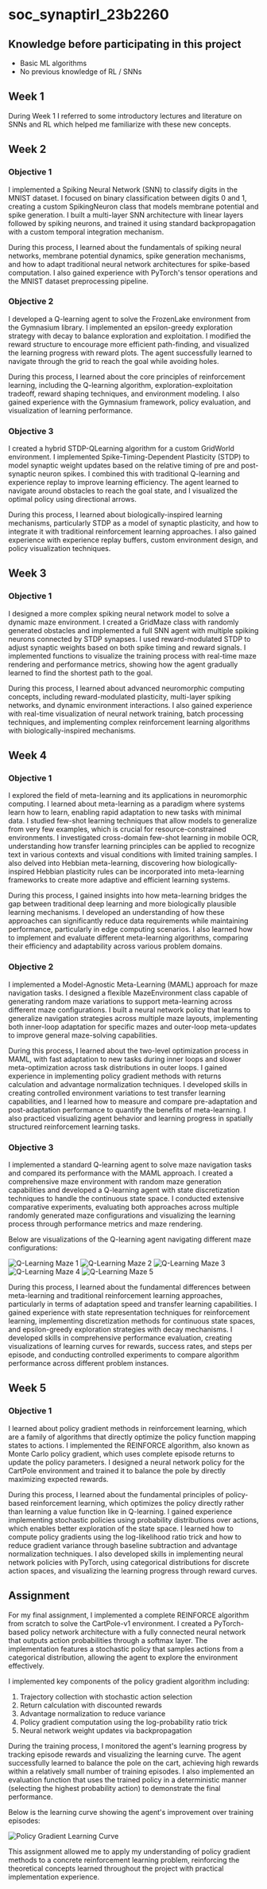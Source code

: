 # soc_synaptirl_23b2260

## Knowledge before participating in this project

- Basic ML algorithms
- No previous knowledge of RL / SNNs

## Week 1

During Week 1 I referred to some introductory lectures and literature on SNNs and RL which helped me familiarize with these new concepts.

## Week 2

### Objective 1
I implemented a Spiking Neural Network (SNN) to classify digits in the MNIST dataset. I focused on binary classification between digits 0 and 1, creating a custom SpikingNeuron class that models membrane potential and spike generation. I built a multi-layer SNN architecture with linear layers followed by spiking neurons, and trained it using standard backpropagation with a custom temporal integration mechanism.

During this process, I learned about the fundamentals of spiking neural networks, membrane potential dynamics, spike generation mechanisms, and how to adapt traditional neural network architectures for spike-based computation. I also gained experience with PyTorch's tensor operations and the MNIST dataset preprocessing pipeline.

### Objective 2
I developed a Q-learning agent to solve the FrozenLake environment from the Gymnasium library. I implemented an epsilon-greedy exploration strategy with decay to balance exploration and exploitation. I modified the reward structure to encourage more efficient path-finding, and visualized the learning progress with reward plots. The agent successfully learned to navigate through the grid to reach the goal while avoiding holes.

During this process, I learned about the core principles of reinforcement learning, including the Q-learning algorithm, exploration-exploitation tradeoff, reward shaping techniques, and environment modeling. I also gained experience with the Gymnasium framework, policy evaluation, and visualization of learning performance.

### Objective 3
I created a hybrid STDP-QLearning algorithm for a custom GridWorld environment. I implemented Spike-Timing-Dependent Plasticity (STDP) to model synaptic weight updates based on the relative timing of pre and post-synaptic neuron spikes. I combined this with traditional Q-learning and experience replay to improve learning efficiency. The agent learned to navigate around obstacles to reach the goal state, and I visualized the optimal policy using directional arrows.

During this process, I learned about biologically-inspired learning mechanisms, particularly STDP as a model of synaptic plasticity, and how to integrate it with traditional reinforcement learning approaches. I also gained experience with experience replay buffers, custom environment design, and policy visualization techniques.

## Week 3

### Objective 1
I designed a more complex spiking neural network model to solve a dynamic maze environment. I created a GridMaze class with randomly generated obstacles and implemented a full SNN agent with multiple spiking neurons connected by STDP synapses. I used reward-modulated STDP to adjust synaptic weights based on both spike timing and reward signals. I implemented functions to visualize the training process with real-time maze rendering and performance metrics, showing how the agent gradually learned to find the shortest path to the goal.

During this process, I learned about advanced neuromorphic computing concepts, including reward-modulated plasticity, multi-layer spiking networks, and dynamic environment interactions. I also gained experience with real-time visualization of neural network training, batch processing techniques, and implementing complex reinforcement learning algorithms with biologically-inspired mechanisms.

## Week 4

### Objective 1
I explored the field of meta-learning and its applications in neuromorphic computing. I learned about meta-learning as a paradigm where systems learn how to learn, enabling rapid adaptation to new tasks with minimal data. I studied few-shot learning techniques that allow models to generalize from very few examples, which is crucial for resource-constrained environments. I investigated cross-domain few-shot learning in mobile OCR, understanding how transfer learning principles can be applied to recognize text in various contexts and visual conditions with limited training samples. I also delved into Hebbian meta-learning, discovering how biologically-inspired Hebbian plasticity rules can be incorporated into meta-learning frameworks to create more adaptive and efficient learning systems.

During this process, I gained insights into how meta-learning bridges the gap between traditional deep learning and more biologically plausible learning mechanisms. I developed an understanding of how these approaches can significantly reduce data requirements while maintaining performance, particularly in edge computing scenarios. I also learned how to implement and evaluate different meta-learning algorithms, comparing their efficiency and adaptability across various problem domains.

### Objective 2
I implemented a Model-Agnostic Meta-Learning (MAML) approach for maze navigation tasks. I designed a flexible MazeEnvironment class capable of generating random maze variations to support meta-learning across different maze configurations. I built a neural network policy that learns to generalize navigation strategies across multiple maze layouts, implementing both inner-loop adaptation for specific mazes and outer-loop meta-updates to improve general maze-solving capabilities.

During this process, I learned about the two-level optimization process in MAML, with fast adaptation to new tasks during inner loops and slower meta-optimization across task distributions in outer loops. I gained experience in implementing policy gradient methods with returns calculation and advantage normalization techniques. I developed skills in creating controlled environment variations to test transfer learning capabilities, and I learned how to measure and compare pre-adaptation and post-adaptation performance to quantify the benefits of meta-learning. I also practiced visualizing agent behavior and learning progress in spatially structured reinforcement learning tasks.

### Objective 3
I implemented a standard Q-learning agent to solve maze navigation tasks and compared its performance with the MAML approach. I created a comprehensive maze environment with random maze generation capabilities and developed a Q-learning agent with state discretization techniques to handle the continuous state space. I conducted extensive comparative experiments, evaluating both approaches across multiple randomly generated maze configurations and visualizing the learning process through performance metrics and maze rendering.

Below are visualizations of the Q-learning agent navigating different maze configurations:

![Q-Learning Maze 1](week_4/q_learning_maze_1.png)
![Q-Learning Maze 2](week_4/q_learning_maze_2.png)
![Q-Learning Maze 3](week_4/q_learning_maze_3.png)
![Q-Learning Maze 4](week_4/q_learning_maze_4.png)
![Q-Learning Maze 5](week_4/q_learning_maze_5.png)

During this process, I learned about the fundamental differences between meta-learning and traditional reinforcement learning approaches, particularly in terms of adaptation speed and transfer learning capabilities. I gained experience with state representation techniques for reinforcement learning, implementing discretization methods for continuous state spaces, and epsilon-greedy exploration strategies with decay mechanisms. I developed skills in comprehensive performance evaluation, creating visualizations of learning curves for rewards, success rates, and steps per episode, and conducting controlled experiments to compare algorithm performance across different problem instances.

## Week 5

### Objective 1
I learned about policy gradient methods in reinforcement learning, which are a family of algorithms that directly optimize the policy function mapping states to actions. I implemented the REINFORCE algorithm, also known as Monte Carlo policy gradient, which uses complete episode returns to update the policy parameters. I designed a neural network policy for the CartPole environment and trained it to balance the pole by directly maximizing expected rewards.

During this process, I learned about the fundamental principles of policy-based reinforcement learning, which optimizes the policy directly rather than learning a value function like in Q-learning. I gained experience implementing stochastic policies using probability distributions over actions, which enables better exploration of the state space. I learned how to compute policy gradients using the log-likelihood ratio trick and how to reduce gradient variance through baseline subtraction and advantage normalization techniques. I also developed skills in implementing neural network policies with PyTorch, using categorical distributions for discrete action spaces, and visualizing the learning progress through reward curves.

## Assignment

For my final assignment, I implemented a complete REINFORCE algorithm from scratch to solve the CartPole-v1 environment. I created a PyTorch-based policy network architecture with a fully connected neural network that outputs action probabilities through a softmax layer. The implementation features a stochastic policy that samples actions from a categorical distribution, allowing the agent to explore the environment effectively.

I implemented key components of the policy gradient algorithm including:
1. Trajectory collection with stochastic action selection
2. Return calculation with discounted rewards
3. Advantage normalization to reduce variance
4. Policy gradient computation using the log-probability ratio trick
5. Neural network weight updates via backpropagation

During the training process, I monitored the agent's learning progress by tracking episode rewards and visualizing the learning curve. The agent successfully learned to balance the pole on the cart, achieving high rewards within a relatively small number of training episodes. I also implemented an evaluation function that uses the trained policy in a deterministic manner (selecting the highest probability action) to demonstrate the final performance.

Below is the learning curve showing the agent's improvement over training episodes:

![Policy Gradient Learning Curve](Assignment/policy_gradient_learning_curve.png)

This assignment allowed me to apply my understanding of policy gradient methods to a concrete reinforcement learning problem, reinforcing the theoretical concepts learned throughout the project with practical implementation experience.

